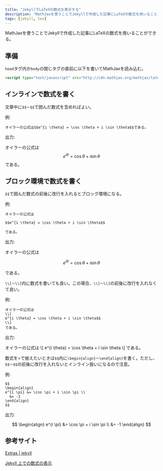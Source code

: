 ```yaml
---
title: "JekyllでLaTeXの数式を表示する"
description: "MathJaxを使うことでJekyllで作成した記事にLaTeXの数式を用いることができる。"
tags: [jekyll, tex]
---
```


MathJaxを使うことでJekyllで作成した記事にLaTeXの数式を用いることができる。

## 準備

`head`タグ内か`body`の閉じタグの直前に以下を書いてMathJaxを読み込む。

```html
<script type="text/javascript" src="http://cdn.mathjax.org/mathjax/latest/MathJax.js?config=TeX-AMS-MML_HTMLorMML"></script>
```

## インラインで数式を書く
文章中に`$$〜$$`で囲んだ数式を含めればよい。

例:

```
オイラーの公式は$$e^{i \theta} = \cos \theta + i \sin \theta$$である。
```

出力:

オイラーの公式は$$e^{i \theta} = \cos \theta + i \sin \theta$$である。


## ブロック環境で数式を書く
`$$`で囲んだ数式の前後に改行を入れるとブロック環境になる。

例:

```
オイラーの公式は

$$e^{i \theta} = \cos \theta + i \sin \theta$$

である。
```

出力:

オイラーの公式は

$$e^{i \theta} = \cos \theta + i \sin \theta$$

である。


`\\[〜\\]`内に数式を書いても良い。この場合、`\\[〜\\]`の前後に改行を入れなくて良い。

例:

```
オイラーの公式は
\\[
e^{i \theta} = \cos \theta + i \sin \theta$$
\\]
である。
```

出力:

オイラーの公式は
\\[
e^{i \theta} = \cos \theta + i \sin \theta
\\]
である。

数式を=で揃えたいときは`$$`内に`\begin{align}〜\end{align}`を書く。ただし、`$$〜$$`の前後に改行を入れないとインライン扱いになるので注意。

例:

```
$$
\begin{align}
e^{i \pi} &= \cos \pi + i \sin \pi \\
  &= -1
\end{align}
$$
```

出力:

$$
\begin{align}
e^{i \pi} &= \cos \pi + i \sin \pi \\
  &= -1
\end{align}
$$

## 参考サイト
[Extras | jekyll](https://jekyllrb.com/docs/extras/)

[Jekyll 上での数式の表示](https://sekika.github.io/2015/10/10/equation-on-jekyll/)